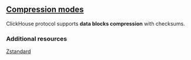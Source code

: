 ## [Compression modes](https://clickhouse.com/docs/en/data-compression/compression-modes)
ClickHouse protocol supports **data blocks compression** with checksums.   


### Additional resources
[Zstandard](https://facebook.github.io/zstd/#benchmarks)
